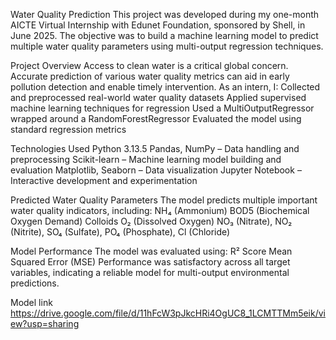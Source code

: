 Water Quality Prediction 
This project was developed during my one-month AICTE Virtual Internship with Edunet Foundation, sponsored by Shell, in June 2025. The objective was to build a machine learning model to predict multiple water quality parameters using multi-output regression techniques.

Project Overview
Access to clean water is a critical global concern. Accurate prediction of various water quality metrics can aid in early pollution detection and enable timely intervention.
As an intern, I:
Collected and preprocessed real-world water quality datasets
Applied supervised machine learning techniques for regression
Used a MultiOutputRegressor wrapped around a RandomForestRegressor
Evaluated the model using standard regression metrics

Technologies Used
Python 3.13.5
Pandas, NumPy – Data handling and preprocessing
Scikit-learn – Machine learning model building and evaluation
Matplotlib, Seaborn – Data visualization
Jupyter Notebook – Interactive development and experimentation

Predicted Water Quality Parameters
The model predicts multiple important water quality indicators, including:
NH₄ (Ammonium)
BOD5 (Biochemical Oxygen Demand)
Colloids
O₂ (Dissolved Oxygen)
NO₃ (Nitrate), NO₂ (Nitrite), SO₄ (Sulfate), PO₄ (Phosphate), Cl (Chloride)

Model Performance
The model was evaluated using:
R² Score
Mean Squared Error (MSE)
Performance was satisfactory across all target variables, indicating a reliable model for multi-output environmental predictions.

Model link
https://drive.google.com/file/d/11hFcW3pJkcHRi4OgUC8_1LCMTTMm5eik/view?usp=sharing
